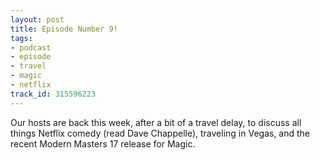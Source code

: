 ```yaml
---
layout: post
title: Episode Number 9!
tags:
- podcast
- episode
- travel
- magic
- netflix
track_id: 315596223
---
```


Our hosts are back this week, after a bit of a travel delay, to discuss all things Netflix comedy (read Dave Chappelle), traveling in Vegas, and the recent Modern Masters 17 release for Magic.
